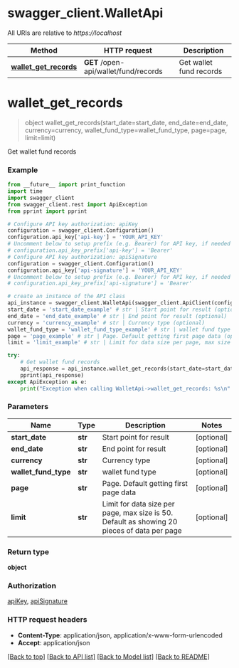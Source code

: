 # swagger_client.WalletApi

All URIs are relative to *https://localhost*

Method | HTTP request | Description
------------- | ------------- | -------------
[**wallet_get_records**](WalletApi.md#wallet_get_records) | **GET** /open-api/wallet/fund/records | Get wallet fund records


# **wallet_get_records**
> object wallet_get_records(start_date=start_date, end_date=end_date, currency=currency, wallet_fund_type=wallet_fund_type, page=page, limit=limit)

Get wallet fund records

### Example
```python
from __future__ import print_function
import time
import swagger_client
from swagger_client.rest import ApiException
from pprint import pprint

# Configure API key authorization: apiKey
configuration = swagger_client.Configuration()
configuration.api_key['api-key'] = 'YOUR_API_KEY'
# Uncomment below to setup prefix (e.g. Bearer) for API key, if needed
# configuration.api_key_prefix['api-key'] = 'Bearer'
# Configure API key authorization: apiSignature
configuration = swagger_client.Configuration()
configuration.api_key['api-signature'] = 'YOUR_API_KEY'
# Uncomment below to setup prefix (e.g. Bearer) for API key, if needed
# configuration.api_key_prefix['api-signature'] = 'Bearer'

# create an instance of the API class
api_instance = swagger_client.WalletApi(swagger_client.ApiClient(configuration))
start_date = 'start_date_example' # str | Start point for result (optional)
end_date = 'end_date_example' # str | End point for result (optional)
currency = 'currency_example' # str | Currency type (optional)
wallet_fund_type = 'wallet_fund_type_example' # str | wallet fund type (optional)
page = 'page_example' # str | Page. Default getting first page data (optional)
limit = 'limit_example' # str | Limit for data size per page, max size is 50. Default as showing 20 pieces of data per page (optional)

try:
    # Get wallet fund records
    api_response = api_instance.wallet_get_records(start_date=start_date, end_date=end_date, currency=currency, wallet_fund_type=wallet_fund_type, page=page, limit=limit)
    pprint(api_response)
except ApiException as e:
    print("Exception when calling WalletApi->wallet_get_records: %s\n" % e)
```

### Parameters

Name | Type | Description  | Notes
------------- | ------------- | ------------- | -------------
 **start_date** | **str**| Start point for result | [optional] 
 **end_date** | **str**| End point for result | [optional] 
 **currency** | **str**| Currency type | [optional] 
 **wallet_fund_type** | **str**| wallet fund type | [optional] 
 **page** | **str**| Page. Default getting first page data | [optional] 
 **limit** | **str**| Limit for data size per page, max size is 50. Default as showing 20 pieces of data per page | [optional] 

### Return type

**object**

### Authorization

[apiKey](../README.md#apiKey), [apiSignature](../README.md#apiSignature)

### HTTP request headers

 - **Content-Type**: application/json, application/x-www-form-urlencoded
 - **Accept**: application/json

[[Back to top]](#) [[Back to API list]](../README.md#documentation-for-api-endpoints) [[Back to Model list]](../README.md#documentation-for-models) [[Back to README]](../README.md)

